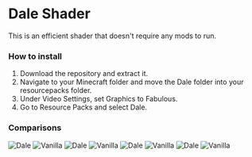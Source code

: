 # Dale Shader
This is an efficient shader that doesn't require any mods to run.

### How to install
1. Download the repository and extract it.
2. Navigate to your Minecraft folder and move the Dale folder into your resourcepacks folder.
3. Under Video Settings, set Graphics to Fabulous.
4. Go to Resource Packs and select Dale.

### Comparisons
![Dale](https://user-images.githubusercontent.com/62495822/107152434-213b9400-6968-11eb-976c-39d344d3e71c.png)
![Vanilla](https://user-images.githubusercontent.com/62495822/107152435-239dee00-6968-11eb-9376-cc1c3b480555.png)
![Dale](https://user-images.githubusercontent.com/62495822/107154084-53052880-6971-11eb-905b-318f9807db01.png)
![Vanilla](https://user-images.githubusercontent.com/62495822/107154086-56001900-6971-11eb-8896-2d1780b7b1cc.png)
![Dale](https://user-images.githubusercontent.com/62495822/107154090-5ac4cd00-6971-11eb-872d-e389c6411e19.png)
![Vanilla](https://user-images.githubusercontent.com/62495822/107154089-58fb0980-6971-11eb-8060-6d0354d760bc.png)
![Dale](https://user-images.githubusercontent.com/62495822/107154096-5f898100-6971-11eb-9d56-a7cc464bef50.png)
![Vanilla](https://user-images.githubusercontent.com/62495822/107154092-5e585400-6971-11eb-8424-556a346d255b.png)
